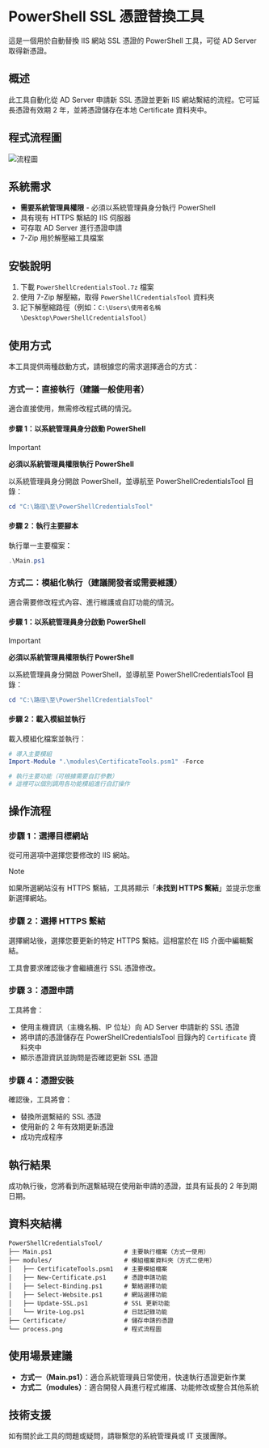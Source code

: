# PowerShell SSL 憑證替換工具

這是一個用於自動替換 IIS 網站 SSL 憑證的 PowerShell 工具，可從 AD Server 取得新憑證。

## 概述

此工具自動化從 AD Server 申請新 SSL 憑證並更新 IIS 網站繫結的流程。它可延長憑證有效期 2 年，並將憑證儲存在本地 Certificate 資料夾中。

## 程式流程圖

![流程圖](/process.png)

## 系統需求

- **需要系統管理員權限** - 必須以系統管理員身分執行 PowerShell
- 具有現有 HTTPS 繫結的 IIS 伺服器
- 可存取 AD Server 進行憑證申請
- 7-Zip 用於解壓縮工具檔案

## 安裝說明

1. 下載 `PowerShellCredentialsTool.7z` 檔案
2. 使用 7-Zip 解壓縮，取得 `PowerShellCredentialsTool` 資料夾
3. 記下解壓縮路徑（例如：`C:\Users\使用者名稱\Desktop\PowerShellCredentialsTool`）

## 使用方式

本工具提供兩種啟動方式，請根據您的需求選擇適合的方式：

### 方式一：直接執行（建議一般使用者）

適合直接使用，無需修改程式碼的情況。

#### 步驟 1：以系統管理員身分啟動 PowerShell
> [!IMPORTANT]
> **必須以系統管理員權限執行 PowerShell**

以系統管理員身分開啟 PowerShell，並導航至 PowerShellCredentialsTool 目錄：

```powershell
cd "C:\路徑\至\PowerShellCredentialsTool"
```

#### 步驟 2：執行主要腳本

執行單一主要檔案：

```powershell
.\Main.ps1
```

### 方式二：模組化執行（建議開發者或需要維護）

適合需要修改程式內容、進行維護或自訂功能的情況。

#### 步驟 1：以系統管理員身分啟動 PowerShell
> [!IMPORTANT]
> **必須以系統管理員權限執行 PowerShell**

以系統管理員身分開啟 PowerShell，並導航至 PowerShellCredentialsTool 目錄：

```powershell
cd "C:\路徑\至\PowerShellCredentialsTool"
```

#### 步驟 2：載入模組並執行

載入模組化檔案並執行：

```powershell
# 導入主要模組
Import-Module ".\modules\CertificateTools.psm1" -Force

# 執行主要功能（可根據需要自訂參數）
# 這裡可以個別調用各功能模組進行自訂操作
```

## 操作流程

### 步驟 1：選擇目標網站

從可用選項中選擇您要修改的 IIS 網站。

> [!NOTE]
> 如果所選網站沒有 HTTPS 繫結，工具將顯示「**未找到 HTTPS 繫結**」並提示您重新選擇網站。

### 步驟 2：選擇 HTTPS 繫結

選擇網站後，選擇您要更新的特定 HTTPS 繫結。這相當於在 IIS 介面中編輯繫結。

工具會要求確認後才會繼續進行 SSL 憑證修改。

### 步驟 3：憑證申請

工具將會：
- 使用主機資訊（主機名稱、IP 位址）向 AD Server 申請新的 SSL 憑證
- 將申請的憑證儲存在 PowerShellCredentialsTool 目錄內的 `Certificate` 資料夾中
- 顯示憑證資訊並詢問是否確認更新 SSL 憑證

### 步驟 4：憑證安裝

確認後，工具將會：
- 替換所選繫結的 SSL 憑證
- 使用新的 2 年有效期更新憑證
- 成功完成程序

## 執行結果

成功執行後，您將看到所選繫結現在使用新申請的憑證，並具有延長的 2 年到期日期。

## 資料夾結構

```
PowerShellCredentialsTool/
├── Main.ps1                    # 主要執行檔案（方式一使用）
├── modules/                    # 模組檔案資料夾（方式二使用）
│   ├── CertificateTools.psm1   # 主要模組檔案
│   ├── New-Certificate.ps1     # 憑證申請功能
│   ├── Select-Binding.ps1      # 繫結選擇功能
│   ├── Select-Website.ps1      # 網站選擇功能
│   ├── Update-SSL.ps1          # SSL 更新功能
│   └── Write-Log.ps1           # 日誌記錄功能
├── Certificate/                # 儲存申請的憑證
└── process.png                 # 程式流程圖
```

## 使用場景建議

- **方式一（Main.ps1）**：適合系統管理員日常使用，快速執行憑證更新作業
- **方式二（modules）**：適合開發人員進行程式維護、功能修改或整合其他系統

## 技術支援

如有關於此工具的問題或疑問，請聯繫您的系統管理員或 IT 支援團隊。